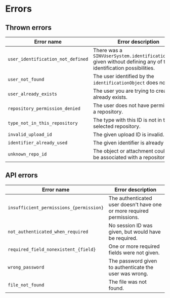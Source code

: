 # Errors

## Thrown errors

| Error name                        | Error description                                                                                                 | Thrown by                                                                                  |
| --------------------------------- | ----------------------------------------------------------------------------------------------------------------- | ------------------------------------------------------------------------------------------ |
| `user_identification_not_defined` | There was a `SINVUserSystem.identificationObject` given without defining any of the identification possibilities. | `SINVUserSystem.User.init()`                                                               |
| `user_not_found`                  | The user identified by the `identificationObject` does not exist.                                                 | `SINVUserSystem.User.init()`                                                               |
| `user_already_exists`             | The user you are trying to create already exists.                                                                 | `SINVUserSystem.createUser()`                                                              |
| `repository_permission_denied`    | The user does not have permission to a repository.                                                                | `SINVRepositories.Repository.userHasPermissionOrThrow()`                                   |
| `type_not_in_this_repository`     | The type with this ID is not in the selected repository.                                                          | `SINVRepositories.Repository.changeTypeName()`, `SINVRepositories.Repository.deleteType()` |
| `invalid_upload_id`               | The given upload ID is invalid.                                                                                   | `SINVUploads.moveAttachmentFile()`                                                         |
| `identifier_already_used`         | The given identifier is already in use.                                                                           | `SINVREpositories.Repository.createObject()`                                               |
| `unknown_repo_id`                 | The object or attachment could not be associated with a repository.                                               | `SINVUploadsinitializeDownloadRequest()`                                                   |

## API errors

| Error name                              | Error description                                                     |
| --------------------------------------- | --------------------------------------------------------------------- |
| `insufficient_permissions_{permission}` | The authenticated user doesn't have one or more required permissions. |
| `not_authenticated_when_required`       | No session ID was given, but would have be required.                  |
| `required_field_nonexistent_{field}`    | One or more required fields were not given.                           |
| `wrong_password`                        | The password given to authenticate the user was wrong.                |
| `file_not_found`                        | The file was not found.                                               |
